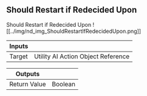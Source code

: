 ## Should Restart if Redecided Upon
Should Restart if Redecided Upon
![[../img/nd_img_ShouldRestartIfRedecidedUpon.png]]

|Inputs||
|--|--|
| Target | Utility AI Action Object Reference |

|Outputs||
|--|--|
| Return Value | Boolean |
